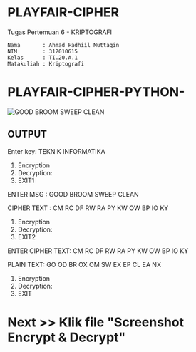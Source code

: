# PLAYFAIR-CIPHER
Tugas Pertemuan 6 - KRIPTOGRAFI

```
Nama       : Ahmad Fadhiil Muttaqin
NIM        : 312010615
Kelas      : TI.20.A.1
Matakuliah : Kriptografi
```

# PLAYFAIR-CIPHER-PYTHON-

![GOOD BROOM SWEEP CLEAN](https://user-images.githubusercontent.com/46867774/198994940-dc6ae2fb-d050-4a2f-8ecf-df0cf49625ef.jpg)

## OUTPUT

Enter key: TEKNIK INFORMATIKA

 1. Encryption 
 2. Decryption: 
 3. EXIT1

ENTER MSG : GOOD BROOM SWEEP CLEAN

CIPHER TEXT : CM RC DF RW RA PY KW OW BP IO KY

1. Encryption 
2. Decryption: 
3. EXIT2

ENTER CIPHER TEXT: CM RC DF RW RA PY KW OW BP IO KY

PLAIN TEXT: GO OD BR OX OM SW EX EP CL EA NX
 1. Encryption 
 2. Decryption: 
 3. EXIT

# Next >> Klik file "Screenshot Encrypt & Decrypt"
